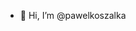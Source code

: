 - 👋 Hi, I’m @pawelkoszalka

<!---
pawelkoszalka/pawelkoszalka is a ✨ special ✨ repository because its `README.md` (this file) appears on your GitHub profile.
You can click the Preview link to take a look at your changes.
--->
